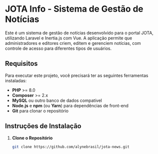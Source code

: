 # JOTA Info - Sistema de Gestão de Notícias

Este é um sistema de gestão de notícias desenvolvido para o portal JOTA, utilizando Laravel e Inertia.js com Vue. A aplicação permite que administradores e editores criem, editem e gerenciem notícias, com controle de acesso para diferentes tipos de usuários.

## Requisitos

Para executar este projeto, você precisará ter as seguintes ferramentas instaladas:
- **PHP** >= 8.0
- **Composer** >= 2.x
- **MySQL** ou outro banco de dados compatível
- **Node.js** e **npm** (ou **Yarn**) para dependências de front-end
- **Git** para clonar o repositório

## Instruções de Instalação

1. **Clone o Repositório**

   ```bash
   git clone https://github.com/alynebrasil/jota-news.git

   
